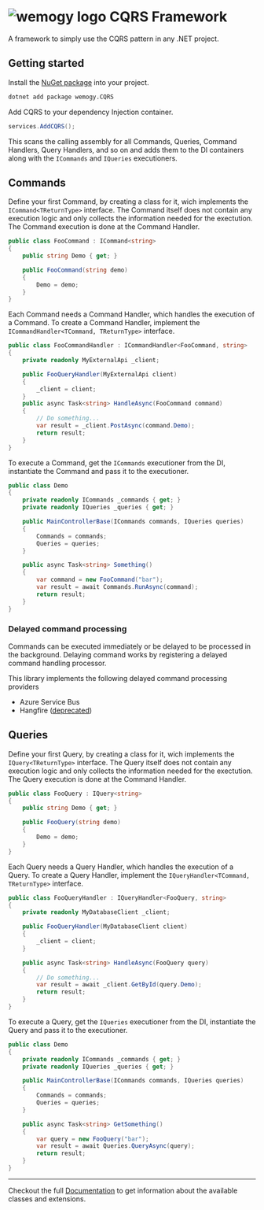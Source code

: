 # ![wemogy logo](https://wemogyimages.blob.core.windows.net/logos/wemogy-github-tiny.png) CQRS Framework

A framework to simply use the CQRS pattern in any .NET project.

## Getting started

Install the [NuGet package](https://www.nuget.org/packages/Wemogy.CQRS) into your project.

```bash
dotnet add package wemogy.CQRS
```

Add CQRS to your dependency Injection container.

```csharp
services.AddCQRS();
```

This scans the calling assembly for all Commands, Queries, Command Handlers, Query Handlers, and so on and adds them to the DI containers along with the `ICommands` and `IQueries` executioners.

## Commands

Define your first Command, by creating a class for it, wich implements the `ICommand<TReturnType>` interface. The Command itself does not contain any execution logic and only collects the information needed for the exectution. The Command execution is done at the Command Handler.

```csharp
public class FooCommand : ICommand<string>
{
    public string Demo { get; }

    public FooCommand(string demo)
    {
        Demo = demo;
    }
}
```

Each Command needs a Command Handler, which handles the execution of a Command. To create a Command Handler, implement the `ICommandHandler<TCommand, TReturnType>` interface.

```csharp
public class FooCommandHandler : ICommandHandler<FooCommand, string>
{
    private readonly MyExternalApi _client;

    public FooQueryHandler(MyExternalApi client)
    {
        _client = client;
    }
    public async Task<string> HandleAsync(FooCommand command)
    {
        // Do something...
        var result = _client.PostAsync(command.Demo);
        return result;
    }
}
```

To execute a Command, get the `ICommands` executioner from the DI, instantiate the Command and pass it to the executioner.

```csharp
public class Demo
{
    private readonly ICommands _commands { get; }
    private readonly IQueries _queries { get; }

    public MainControllerBase(ICommands commands, IQueries queries)
    {
        Commands = commands;
        Queries = queries;
    }

    public async Task<string> Something()
    {
        var command = new FooCommand("bar");
        var result = await Commands.RunAsync(command);
        return result;
    }
}
```

### Delayed command processing

Commands can be executed immediately or be delayed to be processed in the background. Delaying command works by registering a delayed command handling processor.

This library implements the following delayed command processing providers

- Azure Service Bus
- Hangfire ([deprecated](https://github.com/wemogy/libs-cqrs/tree/cd68317355449ac9386aa2b9685f0c6bab61149a))


## Queries

Define your first Query, by creating a class for it, wich implements the `IQuery<TReturnType>` interface. The Query itself does not contain any execution logic and only collects the information needed for the exectution. The Query execution is done at the Command Handler.

```csharp
public class FooQuery : IQuery<string>
{
    public string Demo { get; }

    public FooQuery(string demo)
    {
        Demo = demo;
    }
}
```

Each Query needs a Query Handler, which handles the execution of a Query. To create a Query Handler, implement the `IQueryHandler<TCommand, TReturnType>` interface.

```csharp
public class FooQueryHandler : IQueryHandler<FooQuery, string>
{
    private readonly MyDatabaseClient _client;

    public FooQueryHandler(MyDatabaseClient client)
    {
        _client = client;
    }

    public async Task<string> HandleAsync(FooQuery query)
    {
        // Do something...
        var result = await _client.GetById(query.Demo);
        return result;
    }
}
```

To execute a Query, get the `IQueries` executioner from the DI, instantiate the Query and pass it to the executioner.

```csharp
public class Demo
{
    private readonly ICommands _commands { get; }
    private readonly IQueries _queries { get; }

    public MainControllerBase(ICommands commands, IQueries queries)
    {
        Commands = commands;
        Queries = queries;
    }

    public async Task<string> GetSomething()
    {
        var query = new FooQuery("bar");
        var result = await Queries.QueryAsync(query);
        return result;
    }
}
```

---

Checkout the full [Documentation](https://libs-cqrs.docs.wemogy.com/) to get information about the available classes and extensions.
